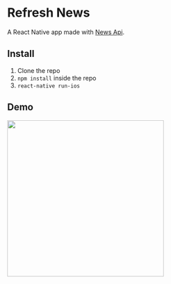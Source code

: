 # Refresh News
A React Native app made with [News Api](https://newsapi.org/).

## Install
1. Clone the repo
2. `npm install` inside the repo
3. `react-native run-ios`

## Demo
<img src="https://i.ibb.co/L0J1TcK/Messages-Image-718748635.png" width="360">
